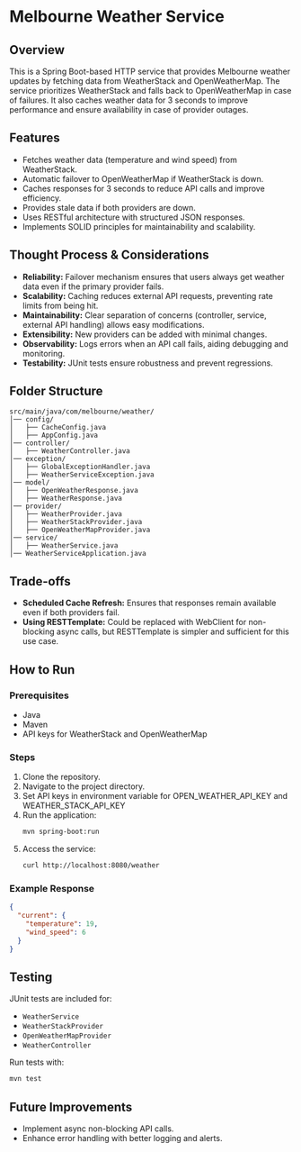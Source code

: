 # Melbourne Weather Service

## Overview
This is a Spring Boot-based HTTP service that provides Melbourne weather updates by fetching data from WeatherStack and OpenWeatherMap. The service prioritizes WeatherStack and falls back to OpenWeatherMap in case of failures. It also caches weather data for 3 seconds to improve performance and ensure availability in case of provider outages.

## Features
- Fetches weather data (temperature and wind speed) from WeatherStack.
- Automatic failover to OpenWeatherMap if WeatherStack is down.
- Caches responses for 3 seconds to reduce API calls and improve efficiency.
- Provides stale data if both providers are down.
- Uses RESTful architecture with structured JSON responses.
- Implements SOLID principles for maintainability and scalability.

## Thought Process & Considerations
- **Reliability:** Failover mechanism ensures that users always get weather data even if the primary provider fails.
- **Scalability:** Caching reduces external API requests, preventing rate limits from being hit.
- **Maintainability:** Clear separation of concerns (controller, service, external API handling) allows easy modifications.
- **Extensibility:** New providers can be added with minimal changes.
- **Observability:** Logs errors when an API call fails, aiding debugging and monitoring.
- **Testability:** JUnit tests ensure robustness and prevent regressions.

## Folder Structure
```
src/main/java/com/melbourne/weather/
│── config/
│   ├── CacheConfig.java
│   ├── AppConfig.java
│── controller/
│   ├── WeatherController.java
│── exception/
│   ├── GlobalExceptionHandler.java
│   ├── WeatherServiceException.java
│── model/
│   ├── OpenWeatherResponse.java
│   ├── WeatherResponse.java
│── provider/
│   ├── WeatherProvider.java
│   ├── WeatherStackProvider.java
│   ├── OpenWeatherMapProvider.java
│── service/
│   ├── WeatherService.java
│── WeatherServiceApplication.java
```

## Trade-offs
- **Scheduled Cache Refresh:** Ensures that responses remain available even if both providers fail.
- **Using RESTTemplate:** Could be replaced with WebClient for non-blocking async calls, but RESTTemplate is simpler and sufficient for this use case.

## How to Run
### Prerequisites
- Java 
- Maven
- API keys for WeatherStack and OpenWeatherMap

### Steps
1. Clone the repository.
2. Navigate to the project directory.
3. Set API keys in environment variable for OPEN_WEATHER_API_KEY and WEATHER_STACK_API_KEY
4. Run the application:
   ```sh
   mvn spring-boot:run
   ```
5. Access the service:
   ```sh
   curl http://localhost:8080/weather
   ```

### Example Response
```json
{
  "current": {
    "temperature": 19,
    "wind_speed": 6
  }
}
```

## Testing
JUnit tests are included for:
- `WeatherService`
- `WeatherStackProvider`
- `OpenWeatherMapProvider`
- `WeatherController`

Run tests with:
```sh
mvn test
```

## Future Improvements
- Implement async non-blocking API calls.
- Enhance error handling with better logging and alerts.


